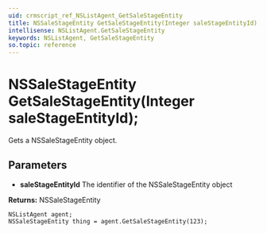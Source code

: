 ```yaml
---
uid: crmscript_ref_NSListAgent_GetSaleStageEntity
title: NSSaleStageEntity GetSaleStageEntity(Integer saleStageEntityId);
intellisense: NSListAgent.GetSaleStageEntity
keywords: NSListAgent, GetSaleStageEntity
so.topic: reference
---
```


# NSSaleStageEntity GetSaleStageEntity(Integer saleStageEntityId);

Gets a NSSaleStageEntity object.

## Parameters

* **saleStageEntityId** The identifier of the NSSaleStageEntity object

**Returns:** NSSaleStageEntity

```crmscript
NSListAgent agent;
NSSaleStageEntity thing = agent.GetSaleStageEntity(123);
```

